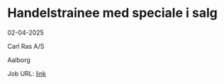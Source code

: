 # Handelstrainee med speciale i salg
02-04-2025

Carl Ras A/S

Aalborg

Job URL: [link](https://app.jobmatchprofile.com/6ye57d/carl-ras-as/75chpd/handelstrainee-med-speciale-i-salg)


